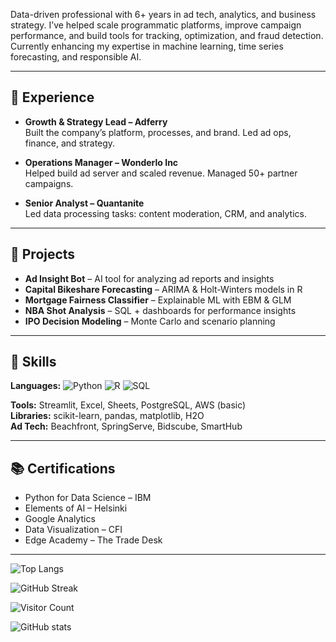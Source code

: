 Data-driven professional with 6+ years in ad tech, analytics, and business strategy. I’ve helped scale programmatic platforms, improve campaign performance, and build tools for tracking, optimization, and fraud detection. Currently enhancing my expertise in machine learning, time series forecasting, and responsible AI.

---

## 💼 Experience

- **Growth & Strategy Lead – Adferry**  
  Built the company’s platform, processes, and brand. Led ad ops, finance, and strategy.

- **Operations Manager – Wonderlo Inc**  
  Helped build ad server and scaled revenue. Managed 50+ partner campaigns.

- **Senior Analyst – Quantanite**  
  Led data processing tasks: content moderation, CRM, and analytics.

---

## 🧪 Projects

- **Ad Insight Bot** – AI tool for analyzing ad reports and insights  
- **Capital Bikeshare Forecasting** – ARIMA & Holt-Winters models in R  
- **Mortgage Fairness Classifier** – Explainable ML with EBM & GLM  
- **NBA Shot Analysis** – SQL + dashboards for performance insights  
- **IPO Decision Modeling** – Monte Carlo and scenario planning

---

## 🔧 Skills

**Languages:** ![Python](https://img.shields.io/badge/Python-3670A0?style=for-the-badge&logo=python&logoColor=fff)
![R](https://img.shields.io/badge/R-276DC3?style=for-the-badge&logo=r&logoColor=white)
![SQL](https://img.shields.io/badge/SQL-003B57?style=for-the-badge&logo=mysql&logoColor=white)
  
**Tools:** Streamlit, Excel, Sheets, PostgreSQL, AWS (basic)  
**Libraries:** scikit-learn, pandas, matplotlib, H2O  
**Ad Tech:** Beachfront, SpringServe, Bidscube, SmartHub  

---

## 📚 Certifications

- Python for Data Science – IBM  
- Elements of AI – Helsinki  
- Google Analytics  
- Data Visualization – CFI  
- Edge Academy – The Trade Desk  

---

![Top Langs](https://github-readme-stats.vercel.app/api/top-langs/?username=rahulsahasony&layout=compact)

![GitHub Streak](https://streak-stats.demolab.com/?user=rahulsahasony&theme=dark)

![Visitor Count](https://komarev.com/ghpvc/?username=rahulsahasony&style=flat-square&color=blue)

![GitHub stats](https://github-readme-stats.vercel.app/api?username=rahulsahasony&theme=ambient_gradient&show_icons=true)

